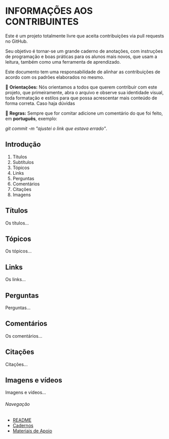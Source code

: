 # INFORMAÇÕES AOS CONTRIBUINTES

Este é um projeto totalmente livre que aceita contribuições via pull requests no GitHub. 

Seu objetivo é tornar-se um grande caderno de anotações, com instruções de programação e boas práticas para os alunos mais novos, que usam a leitura, também como uma ferramenta de aprendizado.

Este documento tem uma responsabilidade de alinhar as contribuições de acordo com os padrões elaborados no mesmo.



:red_circle: **Orientações:** Nós orientamos a todos que querem contribuir com este projeto, que primeiramente, abra o arquivo e observe sua identidade visual, toda formatação e estilos para que possa acrescentar mais conteúdo de forma correta. Caso haja dúvidas 

:red_circle: **Regras:** Sempre que for comitar adicione um comentário do que foi feito, em **português**, exemplo: 

*git commit -m "ajustei o link que estava errado"*.



## Introdução

1. Títulos
2. Subtítulos
3. Tópicos
4. Links
5. Perguntas
6. Comentários
7. Citações
8. Imagens





## Títulos

Os títulos...



## Tópicos

Os tópicos...



## Links

Os links...



## Perguntas

Perguntas...



## Comentários

Os comentários...





## Citações

Citações...



## Imagens e vídeos

Imagens e vídeos...







###### Navegação

- [README](https://github.com/Isaac-Rafi/dio-desafio-github-primeiro-repositorio/blob/main/README.md)
- [Cadernos](https://github.com/Isaac-Rafi/dio-desafio-github-primeiro-repositorio/tree/main/cadernos)
- [Materiais de Apoio](<https://github.com/Isaac-Rafi/dio-desafio-github-primeiro-repositorio/tree/main/Materiais%20de%20Apoio>)